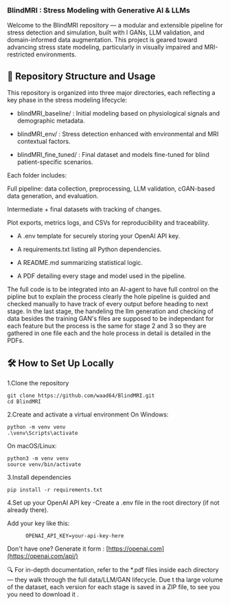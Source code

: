 ### BlindMRI : Stress Modeling with Generative AI & LLMs

Welcome to the BlindMRI repository — a modular and extensible pipeline for stress detection and simulation, built with l GANs, LLM validation, and domain-informed data augmentation. This project is geared toward advancing stress state modeling, particularly in visually impaired and MRI-restricted environments.

## 📁 Repository Structure and Usage
This repository is organized into three major directories, each reflecting a key phase in the stress modeling lifecycle:

   - blindMRI_baseline/ :
              Initial modeling based on physiological signals and demographic metadata.

   - blindMRI_env/ :
              Stress detection enhanced with environmental and MRI contextual factors.

   - blindMRI_fine_tuned/ :
              Final dataset and models fine-tuned for blind patient-specific scenarios.

Each folder includes:

Full pipeline: data collection, preprocessing, LLM validation, cGAN-based data generation, and evaluation.

Intermediate + final datasets with tracking of changes.

Plot exports, metrics logs, and CSVs for reproducibility and traceability.

  - A .env template for securely storing your OpenAI API key.

  - A requirements.txt listing all Python dependencies.

  - A README.md summarizing statistical logic.

  - A PDF detailing every stage and model used in the pipeline.

The full code is to be integrated into an AI-agent to have full control on the pipline but  to explain the process clearly the hole pipeline is guided and checked manually to have track of every output before heading to next stage.
In the last stage, the handeling the llm generation and checking of data besides the training GAN's files are supposed to be independant for each feature but the process is the same for stage 2 and 3 so they are gathered in one file each and the hole process in detail is detailed in the PDFs.
## 🛠️ How to Set Up Locally
1.Clone the repository

    git clone https://github.com/waad64/BlindMRI.git
    cd BlindMRI
    
2.Create and activate a virtual environment
  On Windows:
  
    python -m venv venv
    .\venv\Scripts\activate
    
  On macOS/Linux:

    python3 -m venv venv
    source venv/bin/activate
    
3.Install dependencies

    pip install -r requirements.txt
    
4.Set up your OpenAI API key
 -Create a .env file in the root directory (if not already there).

   Add your key like this:
   
          OPENAI_API_KEY=your-api-key-here
 
   Don't have one? Generate it form : [https://openai.com](https://openai.com/api/)


🔍 For in-depth documentation, refer to the *.pdf files inside each directory — they walk through the full data/LLM/GAN lifecycle.
Due t tha large volume of the dataset, each version for each stage is saved in a ZIP file, to see you you need to download it .  
